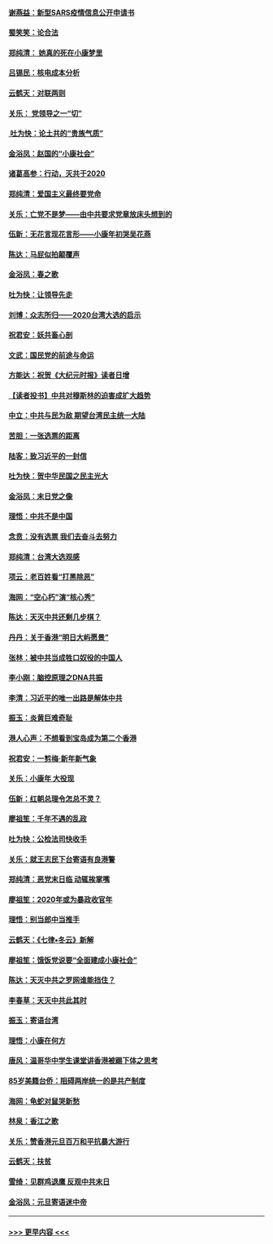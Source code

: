 #### [谢燕益：新型SARS疫情信息公开申请书](../pages/nsc993/n11808840.md?t=01211831) 
#### [蜀笑笑：论合法](../pages/nsc993/n11808064.md?t=01211831) 
#### [郑纯清： 她真的死在小康梦里](../pages/nsc993/n11806623.md?t=01211831) 
#### [吕锡民：核电成本分析](../pages/nsc993/n11806284.md?t=01211831) 
#### [云鹤天：对联两则](../pages/nsc993/n11805957.md?t=01211831) 
#### [关乐： 党领导之一“切”](../pages/nsc993/n11804505.md?t=01211831) 
#### [ 吐为快：论土共的“贵族气质”](../pages/nsc993/n11804490.md?t=01211831) 
#### [金浴凤：赵国的“小康社会”](../pages/nsc993/n11804452.md?t=01211831) 
#### [诸葛高参：行动，灭共于2020](../pages/nsc993/n11804120.md?t=01211831) 
#### [郑纯清：爱国主义最终要党命](../pages/nsc993/n11802197.md?t=01211831) 
#### [关乐：亡党不是梦——由中共要求党章放床头想到的](../pages/nsc993/n11802156.md?t=01211831) 
#### [伍新：无花言现花言形——小康年初哭吴花燕](../pages/nsc993/n11800044.md?t=01211831) 
#### [陈达：马屁似拍颠覆声](../pages/nsc993/n11800010.md?t=01211831) 
#### [金浴凤：春之歌](../pages/nsc993/n11797687.md?t=01211831) 
#### [吐为快：让领导先走](../pages/nsc993/n11797512.md?t=01211831) 
#### [刘博：众志所归——2020台湾大选的启示](../pages/nsc993/n11796878.md?t=01211831) 
#### [祝君安：妖共畜心剖](../pages/nsc993/n11794273.md?t=01211831) 
#### [文武：国民党的前途与命运](../pages/nsc993/n11794198.md?t=01211831) 
#### [方能达：祝贺《大纪元时报》读者日增](../pages/nsc993/n11793807.md?t=01211831) 
#### [【读者投书】中共对穆斯林的迫害成扩大趋势](../pages/nsc993/n11791371.md?t=01211831) 
#### [中立：中共与民为敌 期望台湾民主统一大陆](../pages/nsc993/n11790392.md?t=01211831) 
#### [苦胆：一张选票的距离](../pages/nsc993/n11788914.md?t=01211831) 
#### [陆客：致习近平的一封信](../pages/nsc993/n11788867.md?t=01211831) 
#### [吐为快：贺中华民国之民主光大](../pages/nsc993/n11788618.md?t=01211831) 
#### [金浴凤：末日党之像](../pages/nsc993/n11787475.md?t=01211831) 
#### [理悟：中共不是中国](../pages/nsc993/n11787463.md?t=01211831) 
#### [念贲：没有选票  我们去奋斗去努力](../pages/nsc993/n11787398.md?t=01211831) 
#### [郑纯清：台湾大选观感](../pages/nsc993/n11786210.md?t=01211831) 
#### [项云：老百姓看“打黑除恶”](../pages/nsc993/n11785398.md?t=01211831) 
#### [海网：“空心朽”演“核心秀”](../pages/nsc993/n11783874.md?t=01211831) 
#### [陈达：天灭中共还剩几步棋？](../pages/nsc993/n11783719.md?t=01211831) 
#### [丹丹：关于香港“明日大屿愿景”](../pages/nsc993/n11783273.md?t=01211831) 
#### [张林：被中共当成牲口奴役的中国人](../pages/nsc993/n11782397.md?t=01211831) 
#### [李小刚：脑控原理之DNA共振](../pages/nsc993/n11780962.md?t=01211831) 
#### [李清：习近平的唯一出路是解体中共](../pages/nsc993/n11780866.md?t=01211831) 
#### [振玉：炎黄巨难奇耻](../pages/nsc993/n11779632.md?t=01211831) 
#### [港人心声：不想看到宝岛成为第二个香港](../pages/nsc993/n11778817.md?t=01211831) 
#### [祝君安：一剪梅‧新年新气象](../pages/nsc993/n11776340.md?t=01211831) 
#### [关乐：小康年 大役现](../pages/nsc993/n11774213.md?t=01211831) 
#### [伍新：红朝总理令怎总不灵？](../pages/nsc993/n11770813.md?t=01211831) 
#### [廖祖笙：千年不遇的乱政](../pages/nsc993/n11770373.md?t=01211831) 
#### [吐为快：公检法司快收手](../pages/nsc993/n11770359.md?t=01211831) 
#### [关乐：就王志民下台寄语有良港警](../pages/nsc993/n11769903.md?t=01211831) 
#### [郑纯清：恶党末日临 动辄挨掌嘴](../pages/nsc993/n11769356.md?t=01211831) 
#### [廖祖笙：2020年或为暴政收官年](../pages/nsc993/n11768216.md?t=01211831) 
#### [理悟：别当郎中当推手](../pages/nsc993/n11768243.md?t=01211831) 
#### [云鹤天：《七律▪冬云》新解](../pages/nsc993/n11768204.md?t=01211831) 
#### [廖祖笙：饿饭党说要“全面建成小康社会”](../pages/nsc993/n11767482.md?t=01211831) 
#### [陈达：天灭中共之罗网谁能挡住？](../pages/nsc993/n11767465.md?t=01211831) 
#### [李春草：天灭中共此其时](../pages/nsc993/n11767452.md?t=01211831) 
#### [振玉：寄语台湾](../pages/nsc993/n11767432.md?t=01211831) 
#### [理悟：小康在何方](../pages/nsc993/n11767394.md?t=01211831) 
#### [唐风：温哥华中学生课堂讲香港被踢下体之思考](../pages/nsc993/n11766848.md?t=01211831) 
#### [85岁美籍台侨：阻碍两岸统一的是共产制度](../pages/nsc993/n11765043.md?t=01211831) 
#### [海网：龟蛇对鼠哭新愁](../pages/nsc993/n11764895.md?t=01211831) 
#### [林泉：香江之歌](../pages/nsc993/n11764415.md?t=01211831) 
#### [关乐：赞香港元旦百万和平抗暴大游行](../pages/nsc993/n11764382.md?t=01211831) 
#### [云鹤天：扶贫](../pages/nsc993/n11764245.md?t=01211831) 
#### [雪绮：见群鸡退鹰  反观中共末日](../pages/nsc993/n11762112.md?t=01211831) 
#### [金浴凤：元旦寄语迷中帝](../pages/nsc993/n11761788.md?t=01211831) 

----
#### [ >>> 更早内容 <<< ](../indexes/nsc993-earlier.md)
